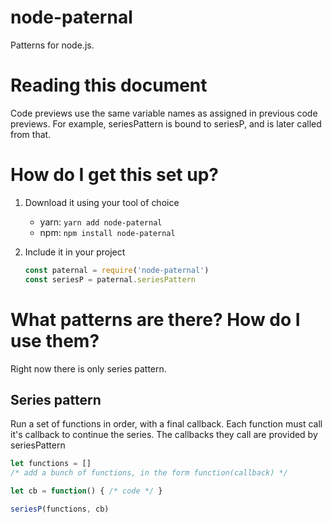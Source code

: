 # node-paternal
Patterns for node.js.

# Reading this document
Code previews use the same variable names as assigned in previous code previews.
For example, seriesPattern is bound to seriesP, and is later called from that.

# How do I get this set up?
1. Download it using your tool of choice
    * yarn: `yarn add node-paternal`
    * npm:  `npm install node-paternal`
    
1. Include it in your project
    ```javascript
    const paternal = require('node-paternal')
    const seriesP = paternal.seriesPattern
    ```

# What patterns are there? How do I use them?
Right now there is only series pattern.

## Series pattern
Run a set of functions in order, with a final callback. Each function must call it's callback to continue the series.
The callbacks they call are provided by seriesPattern
```javascript
let functions = []
/* add a bunch of functions, in the form function(callback) */

let cb = function() { /* code */ }

seriesP(functions, cb)
```

